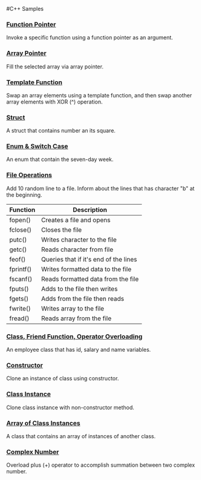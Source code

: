 #C++ Samples

### [Function Pointer](https://github.com/ufukomer/cpp-samples/tree/master/function_pointer)
Invoke a specific function using a function pointer as an argument.

### [Array Pointer](https://github.com/ufukomer/cpp-samples/tree/master/array_pointer)
Fill the selected array via array pointer.

### [Template Function](https://github.com/ufukomer/cpp-samples/tree/master/template_function)
Swap an array elements using a template function, and then swap another array elements with XOR (^) operation.

### [Struct](https://github.com/ufukomer/cpp-samples/tree/master/struct_square)
A struct that contains number an its square.

### [Enum & Switch Case](https://github.com/ufukomer/cpp-samples/tree/master/enum_days)
An enum that contain the seven-day week.

### [File Operations](https://github.com/ufukomer/cpp-samples/tree/master/file_operations)
Add 10 random line to a file. Inform about the lines that has character "b" at the beginning.

| Function | Description |
| ----------- |---------------|
| fopen() | Creates a file and opens |
| fclose() | Closes the file |
| putc() | Writes character to the file |
| getc() | Reads character from file |
| feof() | Queries that if it's end of the lines |
| fprintf() | Writes formatted data to the file |
| fscanf()  | Reads formatted data from the file |
| fputs() | Adds to the file then writes |
| fgets() | Adds from the file then reads |
| fwrite() | Writes array to the file |
| fread() | Reads array from the file |

### [Class, Friend Function, Operator Overloading](https://github.com/ufukomer/cpp-samples/tree/master/class_employee)
An employee class that has id, salary and name variables.

### [Constructor](https://github.com/ufukomer/cpp-samples/tree/master/class_constructor)
Clone an instance of class using constructor.

### [Class Instance](https://github.com/ufukomer/cpp-samples/tree/master/class_constructor)
Clone class instance with non-constructor method.

### [Array of Class Instances](https://github.com/ufukomer/cpp-samples/tree/master/class_array)
A class that contains an array of instances of another class.

### [Complex Number](https://github.com/ufukomer/cpp-samples/tree/master/complex_number)
Overload plus (+) operator to accomplish summation between two complex number. 
